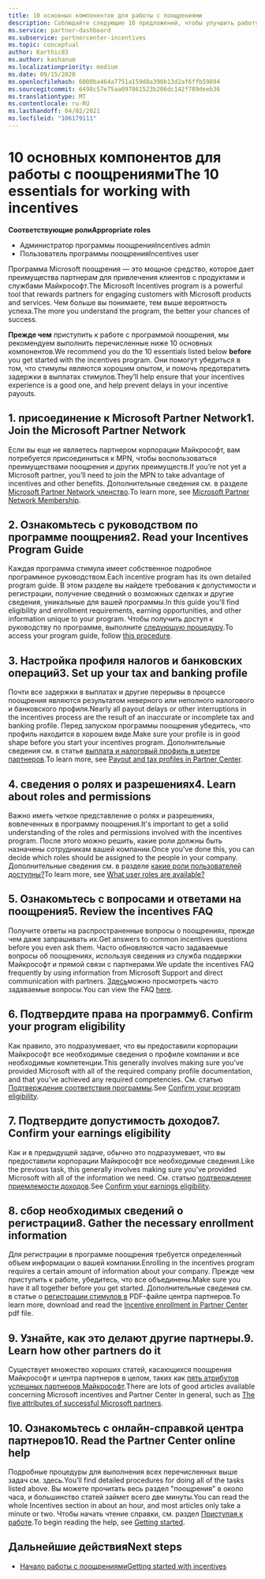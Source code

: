 ```yaml
---
title: 10 основных компонентов для работы с поощрениями
description: Соблюдайте следующие 10 предложений, чтобы улучшить работу программы поощрения и получить выплата быстрее.
ms.service: partner-dashboard
ms.subservice: partnercenter-incentives
ms.topic: conceptual
author: Karthic83
ms.author: kashanum
ms.localizationpriority: medium
ms.date: 09/15/2020
ms.openlocfilehash: 6000ba464a7751a159d8a390b13d2af6ffb59894
ms.sourcegitcommit: 6498c57e75aa097861523b206dc142f789deeb36
ms.translationtype: MT
ms.contentlocale: ru-RU
ms.lasthandoff: 04/02/2021
ms.locfileid: "106179111"
---
```

# <a name="the-10-essentials-for-working-with-incentives"></a><span data-ttu-id="752b0-103">10 основных компонентов для работы с поощрениями</span><span class="sxs-lookup"><span data-stu-id="752b0-103">The 10 essentials for working with incentives</span></span>

<span data-ttu-id="752b0-104">**Соответствующие роли**</span><span class="sxs-lookup"><span data-stu-id="752b0-104">**Appropriate roles**</span></span>

- <span data-ttu-id="752b0-105">Администратор программы поощрения</span><span class="sxs-lookup"><span data-stu-id="752b0-105">Incentives admin</span></span>
- <span data-ttu-id="752b0-106">Пользователь программы поощрения</span><span class="sxs-lookup"><span data-stu-id="752b0-106">Incentives user</span></span>

<span data-ttu-id="752b0-107">Программа Microsoft поощрения — это мощное средство, которое дает преимущества партнерам для привлечения клиентов с продуктами и службами Майкрософт.</span><span class="sxs-lookup"><span data-stu-id="752b0-107">The Microsoft Incentives program is a powerful tool that rewards partners for engaging customers with Microsoft products and services.</span></span> <span data-ttu-id="752b0-108">Чем больше вы понимаете, тем выше вероятность успеха.</span><span class="sxs-lookup"><span data-stu-id="752b0-108">The more you understand the program, the better your chances of success.</span></span>

<span data-ttu-id="752b0-109">**Прежде чем** приступить к работе с программой поощрения, мы рекомендуем выполнить перечисленные ниже 10 основных компонентов.</span><span class="sxs-lookup"><span data-stu-id="752b0-109">We recommend you do the 10 essentials listed below **before** you get started with the incentives program.</span></span> <span data-ttu-id="752b0-110">Они помогут убедиться в том, что стимулы являются хорошим опытом, и помочь предотвратить задержки в выплатах стимулов.</span><span class="sxs-lookup"><span data-stu-id="752b0-110">They’ll help ensure that your incentives experience is a good one, and help prevent delays in your incentive payouts.</span></span>

## <a name="1-join-the-microsoft-partner-network"></a><span data-ttu-id="752b0-111">1. присоединение к Microsoft Partner Network</span><span class="sxs-lookup"><span data-stu-id="752b0-111">1. Join the Microsoft Partner Network</span></span>

<span data-ttu-id="752b0-112">Если вы еще не являетесь партнером корпорации Майкрософт, вам потребуется присоединиться к MPN, чтобы воспользоваться преимуществами поощрения и других преимуществ.</span><span class="sxs-lookup"><span data-stu-id="752b0-112">If you’re not yet a Microsoft partner, you’ll need to join the MPN to take advantage of incentives and other benefits.</span></span> <span data-ttu-id="752b0-113">Дополнительные сведения см. в разделе [Microsoft Partner Network членство](https://partner.microsoft.com/membership).</span><span class="sxs-lookup"><span data-stu-id="752b0-113">To learn more, see [Microsoft Partner Network Membership](https://partner.microsoft.com/membership).</span></span>

## <a name="2-read-your-incentives-program-guide"></a><span data-ttu-id="752b0-114">2. Ознакомьтесь с руководством по программе поощрения</span><span class="sxs-lookup"><span data-stu-id="752b0-114">2. Read your Incentives Program Guide</span></span>

<span data-ttu-id="752b0-115">Каждая программа стимула имеет собственное подробное программное руководством.</span><span class="sxs-lookup"><span data-stu-id="752b0-115">Each incentive program has its own detailed program guide.</span></span> <span data-ttu-id="752b0-116">В этом разделе вы найдете требования к допустимости и регистрации, получение сведений о возможных сделках и другие сведения, уникальные для вашей программы.</span><span class="sxs-lookup"><span data-stu-id="752b0-116">In this guide you'll find eligibility and enrollment requirements, earning opportunities, and other information unique to your program.</span></span> <span data-ttu-id="752b0-117">Чтобы получить доступ к руководству по программе, выполните [следующую процедуру](incentives-determined-your-program-eligibility.md#determining-your-program-eligibility).</span><span class="sxs-lookup"><span data-stu-id="752b0-117">To access your program guide, follow [this procedure](incentives-determined-your-program-eligibility.md#determining-your-program-eligibility).</span></span>

## <a name="3-set-up-your-tax-and-banking-profile"></a><span data-ttu-id="752b0-118">3. Настройка профиля налогов и банковских операций</span><span class="sxs-lookup"><span data-stu-id="752b0-118">3. Set up your tax and banking profile</span></span>

<span data-ttu-id="752b0-119">Почти все задержки в выплатах и другие перерывы в процессе поощрения являются результатом неверного или неполного налогового и банковского профиля.</span><span class="sxs-lookup"><span data-stu-id="752b0-119">Nearly all payout delays or other interruptions in the incentives process are the result of an inaccurate or incomplete tax and banking profile.</span></span> <span data-ttu-id="752b0-120">Перед запуском программы поощрения убедитесь, что профиль находится в хорошем виде.</span><span class="sxs-lookup"><span data-stu-id="752b0-120">Make sure your profile is in good shape before you start your incentives program.</span></span> <span data-ttu-id="752b0-121">Дополнительные сведения см. в статье [выплата и налоговый профиль в центре партнеров](incentives-create-and-manage-your-payout-and-tax-profiles.md).</span><span class="sxs-lookup"><span data-stu-id="752b0-121">To learn more, see [Payout and tax profiles in Partner Center](incentives-create-and-manage-your-payout-and-tax-profiles.md).</span></span>

## <a name="4-learn-about-roles-and-permissions"></a><span data-ttu-id="752b0-122">4. сведения о ролях и разрешениях</span><span class="sxs-lookup"><span data-stu-id="752b0-122">4. Learn about roles and permissions</span></span>

<span data-ttu-id="752b0-123">Важно иметь четкое представление о ролях и разрешениях, вовлеченных в программу поощрения.</span><span class="sxs-lookup"><span data-stu-id="752b0-123">It's important to get a solid understanding of the roles and permissions involved with the incentives program.</span></span> <span data-ttu-id="752b0-124">После этого можно решить, какие роли должны быть назначены сотрудникам вашей компании.</span><span class="sxs-lookup"><span data-stu-id="752b0-124">Once you've done this, you can decide which roles should be assigned to the people in your company.</span></span> <span data-ttu-id="752b0-125">Дополнительные сведения см. в разделе [какие роли пользователей доступны?](incentives-faq.md#what-user-roles-are-available)</span><span class="sxs-lookup"><span data-stu-id="752b0-125">To learn more, see [What user roles are available?](incentives-faq.md#what-user-roles-are-available)</span></span>

## <a name="5-review-the-incentives-faq"></a><span data-ttu-id="752b0-126">5. Ознакомьтесь с вопросами и ответами на поощрения</span><span class="sxs-lookup"><span data-stu-id="752b0-126">5. Review the incentives FAQ</span></span>

<span data-ttu-id="752b0-127">Получите ответы на распространенные вопросы о поощрениях, прежде чем даже запрашивать их.</span><span class="sxs-lookup"><span data-stu-id="752b0-127">Get answers to common incentives questions before you even ask them.</span></span> <span data-ttu-id="752b0-128">Часто обновляются часто задаваемые вопросы об поощрениях, используя сведения из служба поддержки Майкрософт и прямой связи с партнерами.</span><span class="sxs-lookup"><span data-stu-id="752b0-128">We update the incentives FAQ frequently by using information from Microsoft Support and direct communication with partners.</span></span> <span data-ttu-id="752b0-129">[Здесь](incentives-faq.md)можно просмотреть часто задаваемые вопросы.</span><span class="sxs-lookup"><span data-stu-id="752b0-129">You can view the FAQ [here](incentives-faq.md).</span></span>

## <a name="6-confirm-your-program-eligibility"></a><span data-ttu-id="752b0-130">6. Подтвердите права на программу</span><span class="sxs-lookup"><span data-stu-id="752b0-130">6. Confirm your program eligibility</span></span>

<span data-ttu-id="752b0-131">Как правило, это подразумевает, что вы предоставили корпорации Майкрософт все необходимые сведения о профиле компании и все необходимые компетенции.</span><span class="sxs-lookup"><span data-stu-id="752b0-131">This generally involves making sure you’ve provided Microsoft with all of the required company profile documentation, and that you’ve achieved any required competencies.</span></span> <span data-ttu-id="752b0-132">См. статью [Подтверждение соответствия программы](incentives-determined-your-program-eligibility.md).</span><span class="sxs-lookup"><span data-stu-id="752b0-132">See [Confirm your program eligibility](incentives-determined-your-program-eligibility.md).</span></span>

## <a name="7-confirm-your-earnings-eligibility"></a><span data-ttu-id="752b0-133">7. Подтвердите допустимость доходов</span><span class="sxs-lookup"><span data-stu-id="752b0-133">7. Confirm your earnings eligibility</span></span>

<span data-ttu-id="752b0-134">Как и в предыдущей задаче, обычно это подразумевает, что вы предоставили корпорации Майкрософт все необходимые сведения.</span><span class="sxs-lookup"><span data-stu-id="752b0-134">Like the previous task, this generally involves making sure you’ve provided Microsoft with all of the information we need.</span></span> <span data-ttu-id="752b0-135">См. статью [подтверждение приемлемости доходов](incentives-confirm-your-earnings-eligibility.md).</span><span class="sxs-lookup"><span data-stu-id="752b0-135">See [Confirm your earnings eligibility](incentives-confirm-your-earnings-eligibility.md).</span></span>

## <a name="8-gather-the-necessary-enrollment-information"></a><span data-ttu-id="752b0-136">8. сбор необходимых сведений о регистрации</span><span class="sxs-lookup"><span data-stu-id="752b0-136">8. Gather the necessary enrollment information</span></span>

<span data-ttu-id="752b0-137">Для регистрации в программе поощрения требуется определенный объем информации о вашей компании.</span><span class="sxs-lookup"><span data-stu-id="752b0-137">Enrolling in the incentives program requires a certain amount of information about your company.</span></span> <span data-ttu-id="752b0-138">Прежде чем приступить к работе, убедитесь, что все объединены.</span><span class="sxs-lookup"><span data-stu-id="752b0-138">Make sure you have it all together before you get started.</span></span> <span data-ttu-id="752b0-139">Дополнительные сведения см. в статье о [регистрации стимулов в](https://assetsprod.microsoft.com/partner-center-incentives-enrollment.pdf) PDF-файле центра партнеров.</span><span class="sxs-lookup"><span data-stu-id="752b0-139">To learn more, download and read the [Incentive enrollment in Partner Center](https://assetsprod.microsoft.com/partner-center-incentives-enrollment.pdf) pdf file.</span></span>

## <a name="9-learn-how-other-partners-do-it"></a><span data-ttu-id="752b0-140">9. Узнайте, как это делают другие партнеры.</span><span class="sxs-lookup"><span data-stu-id="752b0-140">9. Learn how other partners do it</span></span>

<span data-ttu-id="752b0-141">Существует множество хороших статей, касающихся поощрения Майкрософт и центра партнеров в целом, таких как [пять атрибутов успешных партнеров Майкрософт](https://www.microsoft.com/en-us/us-partner-blog/2019/08/29/the-five-attributes-of-successful-microsoft-partners/).</span><span class="sxs-lookup"><span data-stu-id="752b0-141">There are lots of good articles available concerning Microsoft incentives and Partner Center in general, such as [The five attributes of successful Microsoft partners](https://www.microsoft.com/en-us/us-partner-blog/2019/08/29/the-five-attributes-of-successful-microsoft-partners/).</span></span>

## <a name="10-read-the-partner-center-online-help"></a><span data-ttu-id="752b0-142">10. Ознакомьтесь с онлайн-справкой центра партнеров</span><span class="sxs-lookup"><span data-stu-id="752b0-142">10. Read the Partner Center online help</span></span>

<span data-ttu-id="752b0-143">Подробные процедуры для выполнения всех перечисленных выше задач см. здесь.</span><span class="sxs-lookup"><span data-stu-id="752b0-143">You’ll find detailed procedures for doing all of the tasks listed above.</span></span> <span data-ttu-id="752b0-144">Вы можете прочитать весь раздел "поощрения" в около часа, и большинство статей займет всего две минуты.</span><span class="sxs-lookup"><span data-stu-id="752b0-144">You can read the whole Incentives section in about an hour, and most articles only take a minute or two.</span></span> <span data-ttu-id="752b0-145">Чтобы начать чтение справки, см. раздел [Приступая к работе](incentives-get-started-intro.md).</span><span class="sxs-lookup"><span data-stu-id="752b0-145">To begin reading the help, see [Getting started](incentives-get-started-intro.md).</span></span>

## <a name="next-steps"></a><span data-ttu-id="752b0-146">Дальнейшие действия</span><span class="sxs-lookup"><span data-stu-id="752b0-146">Next steps</span></span>

- [<span data-ttu-id="752b0-147">Начало работы с поощрениями</span><span class="sxs-lookup"><span data-stu-id="752b0-147">Getting started with incentives</span></span>](incentives-get-started-intro.md)
